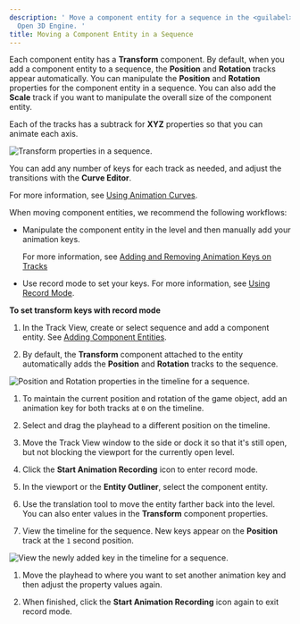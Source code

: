 ```yaml
---
description: ' Move a component entity for a sequence in the <guilabel>Track View</guilabel> editor in
  Open 3D Engine. '
title: Moving a Component Entity in a Sequence
---
```


Each component entity has a **Transform** component. By default, when you add a component entity to a sequence, the **Position** and **Rotation** tracks appear automatically. You can manipulate the **Position** and **Rotation** properties for the component entity in a sequence. You can also add the **Scale** track if you want to manipulate the overall size of the component entity.

 Each of the tracks has a subtrack for **XYZ** properties so that you can animate each axis.

![Transform properties in a sequence.](/images/user-guide/cinematics/cinematics-track-view-editor-moving-component-entity-1.png)

You can add any number of keys for each track as needed, and adjust the transitions with the ****Curve Editor****.

For more information, see [Using Animation Curves](/docs/user-guide/visualization/cinematics/track-view/editor-animation-curves.md).

When moving component entities, we recommend the following workflows:
+ Manipulate the component entity in the level and then manually add your animation keys.

  For more information, see [Adding and Removing Animation Keys on Tracks](/docs/user-guide/visualization/cinematics/adding-removing-animation-keys-on-tracks.md)
+ Use record mode to set your keys. For more information, see [Using Record Mode](/docs/user-guide/visualization/cinematics/using-record-mode.md).

**To set transform keys with record mode**

1. In the Track View, create or select sequence and add a component entity. See [Adding Component Entities](/docs/user-guide/visualization/cinematics/adding-component-entities.md).

1. By default, the **Transform** component attached to the entity automatically adds the **Position** and **Rotation** tracks to the sequence.

![Position and Rotation properties in the timeline for a sequence.](/images/user-guide/cinematics/cinematics-track-view-editor-using-record-mode-1.png)

1. To maintain the current position and rotation of the game object, add an animation key for both tracks at `0` on the timeline.

1. Select and drag the playhead to a different position on the timeline.

1. Move the Track View window to the side or dock it so that it's still open, but not blocking the viewport for the currently open level.

1. Click the **Start Animation Recording** icon to enter record mode.

1. In the viewport or the **Entity Outliner**, select the component entity.

1. Use the translation tool to move the entity farther back into the level. You can also enter values in the **Transform** component properties.

1. View the timeline for the sequence. New keys appear on the **Position** track at the `1` second position.

![View the newly added key in the timeline for a sequence.](/images/user-guide/cinematics/cinematics-track-view-editor-using-record-mode-3.png)

1. Move the playhead to where you want to set another animation key and then adjust the property values again.

1. When finished, click the **Start Animation Recording** icon again to exit record mode.
